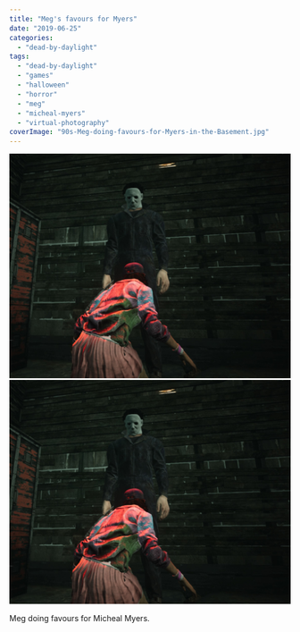```yaml
---
title: "Meg's favours for Myers"
date: "2019-06-25"
categories: 
  - "dead-by-daylight"
tags: 
  - "dead-by-daylight"
  - "games"
  - "halloween"
  - "horror"
  - "meg"
  - "micheal-myers"
  - "virtual-photography"
coverImage: "90s-Meg-doing-favours-for-Myers-in-the-Basement.jpg"
---
```


[![](images/90s-Meg-doing-favours-for-Myers-in-the-Basement.jpg)](images/90s-Meg-doing-favours-for-Myers-in-the-Basement.jpg)
[![](images/90s-Meg-doing-favours-for-Myers-in-the-Basement.jpg)](images/90s-Meg-doing-favours-for-Myers-in-the-Basement.jpg)

Meg doing favours for Micheal Myers.
